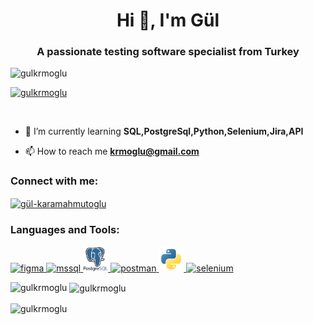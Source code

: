 <h1 align="center">Hi 👋, I'm Gül</h1>
<h3 align="center">A passionate testing software specialist from Turkey</h3>

<p align="left"> <img src="https://komarev.com/ghpvc/?username=gulkrmoglu&label=Profile%20views&color=0e75b6&style=flat" alt="gulkrmoglu" /> </p>

<p align="left"> <a href="https://github.com/ryo-ma/github-profile-trophy"><img src="https://github-profile-trophy.vercel.app/?username=gulkrmoglu" alt="gulkrmoglu" /></a> </p>

<p align="left"> <a href="https://twitter.com/" target="blank"><img src="https://img.shields.io/twitter/follow/?logo=twitter&style=for-the-badge" alt="" /></a> </p>

- 🌱 I’m currently learning **SQL,PostgreSql,Python,Selenium,Jira,API**

- 📫 How to reach me **krmoglu@gmail.com**

<h3 align="left">Connect with me:</h3>
<p align="left">
<a href="https://linkedin.com/in/gül-karamahmutoglu" target="blank"><img align="center" src="https://raw.githubusercontent.com/rahuldkjain/github-profile-readme-generator/master/src/images/icons/Social/linked-in-alt.svg" alt="gül-karamahmutoglu" height="30" width="40" /></a>
</p>

<h3 align="left">Languages and Tools:</h3>
<p align="left"> <a href="https://www.figma.com/" target="_blank" rel="noreferrer"> <img src="https://www.vectorlogo.zone/logos/figma/figma-icon.svg" alt="figma" width="40" height="40"/> </a> <a href="https://www.microsoft.com/en-us/sql-server" target="_blank" rel="noreferrer"> <img src="https://www.svgrepo.com/show/303229/microsoft-sql-server-logo.svg" alt="mssql" width="40" height="40"/> </a> <a href="https://www.postgresql.org" target="_blank" rel="noreferrer"> <img src="https://raw.githubusercontent.com/devicons/devicon/master/icons/postgresql/postgresql-original-wordmark.svg" alt="postgresql" width="40" height="40"/> </a> <a href="https://postman.com" target="_blank" rel="noreferrer"> <img src="https://www.vectorlogo.zone/logos/getpostman/getpostman-icon.svg" alt="postman" width="40" height="40"/> </a> <a href="https://www.python.org" target="_blank" rel="noreferrer"> <img src="https://raw.githubusercontent.com/devicons/devicon/master/icons/python/python-original.svg" alt="python" width="40" height="40"/> </a> <a href="https://www.selenium.dev" target="_blank" rel="noreferrer"> <img src="https://raw.githubusercontent.com/detain/svg-logos/780f25886640cef088af994181646db2f6b1a3f8/svg/selenium-logo.svg" alt="selenium" width="40" height="40"/> </a> </p>

<p><img align="left" src="https://github-readme-stats.vercel.app/api/top-langs?username=gulkrmoglu&show_icons=true&locale=en&layout=compact" alt="gulkrmoglu" /></p>

<p>&nbsp;<img align="center" src="https://github-readme-stats.vercel.app/api?username=gulkrmoglu&show_icons=true&locale=en" alt="gulkrmoglu" /></p>

<p><img align="center" src="https://github-readme-streak-stats.herokuapp.com/?user=gulkrmoglu&" alt="gulkrmoglu" /></p>
